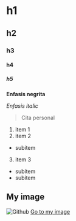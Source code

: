 # h1
## h2
### h3
#### h4
##### h5

**Enfasis negrita**

_Enfasis italic_

> Cita personal

1. item 1
2. item 2
  * subitem
3. item 3
  * subitem
  * subitem
  
## My image
![Github](https://danielmaldonado.com.ar/wp-content/uploads/2019/05/github-octocat.png)
[Go to my image](https://danielmaldonado.com.ar/wp-content/uploads/2019/05/github-octocat.png)
